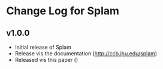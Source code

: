# Change Log for Splam

## v1.0.0
- Initial release of Splam
- Release vis the documentation (http://ccb.jhu.edu/splam)
- Released vis this paper ()
